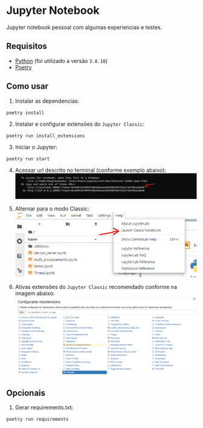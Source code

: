 # Jupyter Notebook
Jupyter notebook pessoal com algumas experiencias e testes.

## Requisitos
- [Python](https://www.python.org/) (foi utilizado a versão `3.8.10`)
- [Poetry](https://python-poetry.org/)

## Como usar
1. Instalar as dependencias:
```shell
poetry install
```

2. Instalar e configurar extensões do `Jupyter Classic`:
```shell
poetry run install_extensions
```

3. Iniciar o Jupyter:
```shell
poetry run start
```

4. Acessar url descrito no terminal (conforme exemplo abaixo):
![jupyter_endpoint](./docs/images/jupyter_endpoint.png)

5. Alternar para o modo Classic:
![modo_classic](./docs/images/ativar_modo_classic.png)

6. Ativas extensões do `Jupyter Classic` recomendado conforme na imagem abaixo:
![preferencia_extensoes_ativas](./docs/images/preferencia_extensoes_ativas.png)

## Opcionais

1. Gerar requirements.txt:

```shell
poetry run requirements
```
